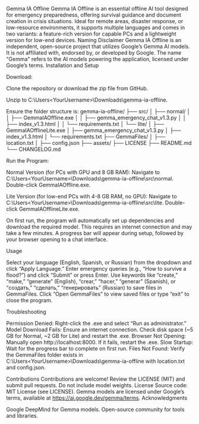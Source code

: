 Gemma IA Offline
Gemma IA Offline is an essential offline AI tool designed for emergency preparedness, offering survival guidance and document creation in crisis situations. Ideal for remote areas, disaster response, or low-resource environments, it supports multiple languages and comes in two variants: a feature-rich version for capable PCs and a lightweight version for low-end devices.
Naming Disclaimer
Gemma IA Offline is an independent, open-source project that utilizes Google’s Gemma AI models. It is not affiliated with, endorsed by, or developed by Google. The name "Gemma" refers to the AI models powering the application, licensed under Google’s terms.
Installation and Setup

Download:

Clone the repository or download the zip file from GitHub.

Unzip to C:\Users\<YourUsername>\Downloads\gemma-ia-offline.

Ensure the folder structure is:
gemma-ia-offline/
├── src/
│   ├── normal/
│   │   ├── GemmaIAOffline.exe
│   │   ├── gemma_emergency_chat_v1.3.py
│   │   ├── index_v1.3.html
│   │   └── requirements.txt
│   └── lite/
│       ├── GemmaIAOfflineLite.exe
│       ├── gemma_emergency_chat_v1.3.py
│       ├── index_v1.3.html
│       └── requirements.txt
├── GemmaFiles/
│   ├── location.txt
│   ├── config.json
├── assets/
├── LICENSE
├── README.md
└── CHANGELOG.md




Run the Program:

Normal Version (for PCs with GPU and 8 GB RAM):
Navigate to C:\Users\<YourUsername>\Downloads\gemma-ia-offline\src\normal.
Double-click GemmaIAOffline.exe.


Lite Version (for low-end PCs with 4-8 GB RAM, no GPU):
Navigate to C:\Users\<YourUsername>\Downloads\gemma-ia-offline\src\lite.
Double-click GemmaIAOfflineLite.exe.


On first run, the program will automatically set up dependencies and download the required model. This requires an internet connection and may take a few minutes.
A progress bar will appear during setup, followed by your browser opening to a chat interface.



Usage

Select your language (English, Spanish, or Russian) from the dropdown and click “Apply Language.”
Enter emergency queries (e.g., “How to survive a flood?”) and click “Submit” or press Enter.
Use keywords like “create,” “make,” “generate” (English), “crear,” “hacer,” “generar” (Spanish), or “создать,” “сделать,” “генерировать” (Russian) to save files in GemmaFiles.
Click “Open GemmaFiles” to view saved files or type “exit” to close the program.

Troubleshooting

Permission Denied: Right-click the .exe and select “Run as administrator.”
Model Download Fails: Ensure an internet connection. Check disk space (~5 GB for Normal, ~2 GB for Lite) and restart the .exe.
Browser Not Opening: Manually open http://localhost:8000. If it fails, restart the .exe.
Slow Startup: Wait for the progress bar to complete on first run.
Files Not Found: Verify the GemmaFiles folder exists in C:\Users\<YourUsername>\Downloads\gemma-ia-offline with location.txt and config.json.

Contributions
Contributions are welcome! Review the LICENSE (MIT) and submit pull requests. Do not include model weights.
License
Source code: MIT License (see LICENSE). Gemma models are licensed under Google’s terms, available at https://ai.google.dev/gemma/terms.
Acknowledgments

Google DeepMind for Gemma models.
Open-source community for tools and libraries.
